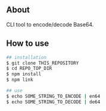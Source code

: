 ## About
CLI tool to encode/decode Base64.

## How to use
```sh
## installation
$ git clone THIS_REPOSITORY
$ cd REPO_TOP_DIR
$ npm install
$ npm link

## use
$ echo SOME_STRING_TO_ENCODE | en64
$ echo SOME_STRING_TO_DECODE | de64
```
